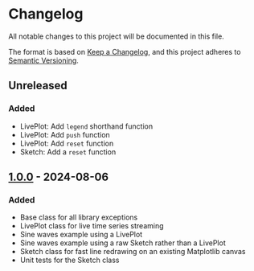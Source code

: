 # Changelog

All notable changes to this project will be documented in this file.

The format is based on [Keep a Changelog](https://keepachangelog.com/en/1.0.0/), and this project adheres to [Semantic Versioning](https://semver.org/spec/v2.0.0.html).

## Unreleased

### Added

- LivePlot: Add `legend` shorthand function
- LivePlot: Add `push` function
- LivePlot: Add `reset` function
- Sketch: Add a `reset` function

## [1.0.0] - 2024-08-06

### Added

- Base class for all library exceptions
- LivePlot class for live time series streaming
- Sine waves example using a LivePlot
- Sine waves example using a raw Sketch rather than a LivePlot
- Sketch class for fast line redrawing on an existing Matplotlib canvas
- Unit tests for the Sketch class

[unreleased]: https://github.com/stephane-caron/matplotlive/compare/v1.0.0...HEAD
[1.0.0]: https://github.com/stephane-caron/matplotlive/releases/tag/v1.0.0

